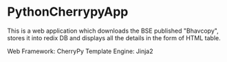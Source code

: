 # PythonCherrypyApp
This is a web application which downloads the BSE published "Bhavcopy", stores it into redix DB and displays all the details in the form of HTML table.

Web Framework: CherryPy
Template Engine: Jinja2
